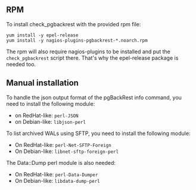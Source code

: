 ## RPM

To install check_pgbackrest with the provided rpm file:

```
yum install -y epel-release
yum install -y nagios-plugins-pgbackrest-*.noarch.rpm
```

The rpm will also require nagios-plugins to be installed and put the 
`check_pgbackrest` script there. 
That's why the epel-release package is needed too.


## Manual installation

To handle the json output format of the pgBackRest info command, you need to
install the following module:

- on RedHat-like: `perl-JSON`
- on Debian-like: `libjson-perl` 


To list archived WALs using SFTP, you need to install the following module:

- On RedHat-like: `perl-Net-SFTP-Foreign`
- On Debian-like: `libnet-sftp-foreign-perl`


The Data::Dump perl module is also needed:

- On RedHat-like: `perl-Data-Dumper`
- On Debian-like: `libdata-dump-perl`
